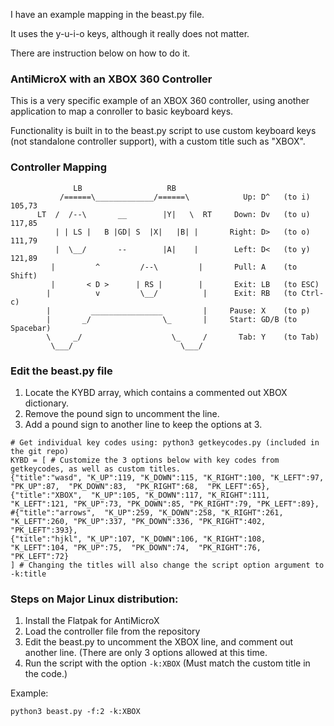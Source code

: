 I have an example mapping in the beast.py file.

It uses the y-u-i-o keys, although it really does not matter.

There are instruction below on how to do it.

### **AntiMicroX** with an **XBOX 360** Controller

This is a very specific example of an XBOX 360 controller, using another application to map a conroller to basic keyboard keys.

Functionality is built in to the beast.py script to use custom keyboard keys (not standalone controller support), with a custom title such as "XBOX".


### Controller Mapping

```       
              LB                   RB         
           /======\_____________/======\            Up: D^   (to i) 105,73
      LT  /  /--\       __        |Y|   \  RT     Down: Dv   (to u) 117,85
          | | LS |   B |GD| S  |X|   |B| |       Right: D>   (to o) 111,79
          |  \__/       --        |A|    |        Left: D<   (to y) 121,89
         |         ^         /--\         |       Pull: A    (to Shift)
         |       < D >      | RS |        |       Exit: LB   (to ESC)
        |          v         \__/          |      Exit: RB   (to Ctrl-c)
        |         ________________         |     Pause: X    (to p)
        |       _/                \_       |     Start: GD/B (to Spacebar)
        \     _/                    \_     /       Tab: Y    (to Tab)
         \___/                        \___/
```
### Edit the beast.py file

1. Locate the KYBD array, which contains a commented out XBOX dictionary.
2. Remove the pound sign to uncomment the line.
3. Add a pound sign to another line to keep the options at 3.

```
# Get individual key codes using: python3 getkeycodes.py (included in the git repo)
KYBD = [ # Customize the 3 options below with key codes from getkeycodes, as well as custom titles.
{"title":"wasd", "K_UP":119, "K_DOWN":115, "K_RIGHT":100, "K_LEFT":97,  "PK_UP":87,  "PK_DOWN":83,  "PK_RIGHT":68,  "PK_LEFT":65},
{"title":"XBOX",  "K_UP":105, "K_DOWN":117, "K_RIGHT":111, "K_LEFT":121, "PK_UP":73, "PK_DOWN":85, "PK_RIGHT":79, "PK_LEFT":89},
#{"title":"arrows",  "K_UP":259, "K_DOWN":258, "K_RIGHT":261, "K_LEFT":260, "PK_UP":337, "PK_DOWN":336, "PK_RIGHT":402, "PK_LEFT":393},
{"title":"hjkl", "K_UP":107, "K_DOWN":106, "K_RIGHT":108, "K_LEFT":104, "PK_UP":75,  "PK_DOWN":74,  "PK_RIGHT":76,  "PK_LEFT":72}
] # Changing the titles will also change the script option argument to -k:title
```


### Steps on Major Linux distribution:

1. Install the Flatpak for AntiMicroX
2. Load the controller file from the repository
3. Edit the beast.py to uncomment the XBOX line, and comment out another line. (There are only 3 options allowed at this time.
4. Run the script with the option `-k:XBOX` (Must match the custom title in the code.)

Example:
```
python3 beast.py -f:2 -k:XBOX
```
